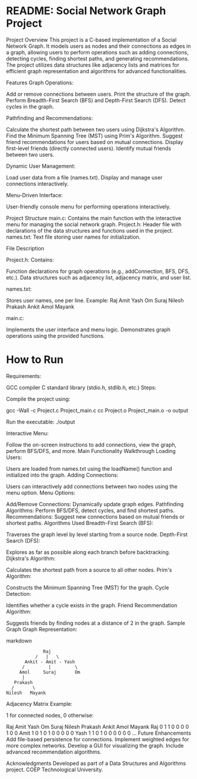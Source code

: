 # README: Social Network Graph Project

Project Overview
This project is a C-based implementation of a Social Network Graph. It models users as nodes and their connections as edges in a graph, allowing users to perform operations such as adding connections, detecting cycles, finding shortest paths, and generating recommendations. The project utilizes data structures like adjacency lists and matrices for efficient graph representation and algorithms for advanced functionalities.

Features
Graph Operations:

Add or remove connections between users.
Print the structure of the graph.
Perform Breadth-First Search (BFS) and Depth-First Search (DFS).
Detect cycles in the graph.

Pathfinding and Recommendations:

Calculate the shortest path between two users using Dijkstra's Algorithm.
Find the Minimum Spanning Tree (MST) using Prim's Algorithm.
Suggest friend recommendations for users based on mutual connections.
Display first-level friends (directly connected users).
Identify mutual friends between two users.

Dynamic User Management:

Load user data from a file (names.txt).
Display and manage user connections interactively.

Menu-Driven Interface:

User-friendly console menu for performing operations interactively.

Project Structure
main.c: Contains the main function with the interactive menu for managing the social network graph.
Project.h: Header file with declarations of the data structures and functions used in the project.
names.txt: Text file storing user names for initialization.

File Description

Project.h: Contains:

Function declarations for graph operations (e.g., addConnection, BFS, DFS, etc.).
Data structures such as adjacency list, adjacency matrix, and user list.

names.txt:

Stores user names, one per line.
Example:
Raj
Amit
Yash
Om
Suraj
Nilesh
Prakash
Ankit
Amol
Mayank

main.c:

Implements the user interface and menu logic.
Demonstrates graph operations using the provided functions.

# How to Run

Requirements:

GCC compiler
C standard library (stdio.h, stdlib.h, etc.)
Steps:

Compile the project using:

gcc -Wall -c Project.c Project_main.c
cc Project.o Project_main.o -o output


Run the executable:
./output

Interactive Menu:

Follow the on-screen instructions to add connections, view the graph, perform BFS/DFS, and more.
Main Functionality Walkthrough
Loading Users:

Users are loaded from names.txt using the loadName() function and initialized into the graph.
Adding Connections:

Users can interactively add connections between two nodes using the menu option.
Menu Options:

Add/Remove Connections: Dynamically update graph edges.
Pathfinding Algorithms: Perform BFS/DFS, detect cycles, and find shortest paths.
Recommendations: Suggest new connections based on mutual friends or shortest paths.
Algorithms Used
Breadth-First Search (BFS):

Traverses the graph level by level starting from a source node.
Depth-First Search (DFS):

Explores as far as possible along each branch before backtracking.
Dijkstra's Algorithm:

Calculates the shortest path from a source to all other nodes.
Prim's Algorithm:

Constructs the Minimum Spanning Tree (MST) for the graph.
Cycle Detection:

Identifies whether a cycle exists in the graph.
Friend Recommendation Algorithm:

Suggests friends by finding nodes at a distance of 2 in the graph.
Sample Graph
Graph Representation:

markdown

                  Raj
               /   |   \
           Ankit - Amit - Yash  
          /         |         \
         Amol     Suraj       Om
          |
       Prakash
      /       \
    Nilesh   Mayank
Adjacency Matrix Example:

1 for connected nodes, 0 otherwise:

   Raj  Amit  Yash  Om  Suraj  Nilesh  Prakash  Ankit  Amol  Mayank
Raj    0     1     1    0     0      0        0       1      0      0
Amit   1     0     1    0     1      0        0       0      0      0
Yash   1     1     0    1     0      0        0       0      0      0
...
Future Enhancements
Add file-based persistence for connections.
Implement weighted edges for more complex networks.
Develop a GUI for visualizing the graph.
Include advanced recommendation algorithms.

Acknowledgments
Developed as part of a Data Structures and Algorithms project.
COEP Technological University.

